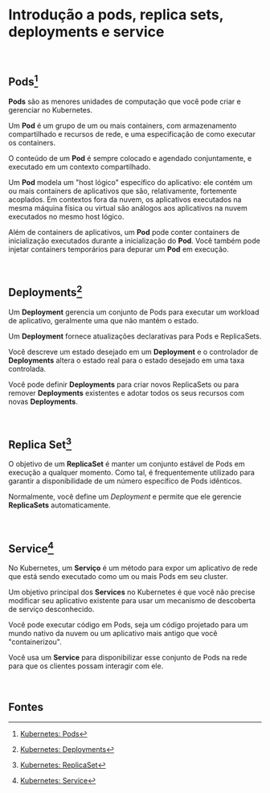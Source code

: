 # Introdução a pods, replica sets, deployments e service

<br>

## Pods[^1]

**Pods** são as menores unidades de computação ​​que você pode criar e gerenciar no Kubernetes.

Um **Pod** é um grupo de um ou mais containers, com armazenamento compartilhado e recursos de rede, e uma especificação de como executar os containers.

O conteúdo de um **Pod** é sempre colocado e agendado conjuntamente, e executado em um contexto compartilhado.

Um **Pod** modela um "host lógico" específico do aplicativo: ele contém um ou mais containers de aplicativos que são, relativamente, fortemente acoplados. Em contextos fora da nuvem, os aplicativos executados na mesma máquina física ou virtual são análogos aos aplicativos na nuvem executados no mesmo host lógico.

Além de containers de aplicativos, um **Pod** pode conter containers de inicialização executados durante a inicialização do **Pod**. Você também pode injetar containers temporários para depurar um **Pod** em execução.

<br>

## Deployments[^2]

Um **Deployment** gerencia um conjunto de Pods para executar um workload de aplicativo, geralmente uma que não mantém o estado.

Um **Deployment** fornece atualizações declarativas para Pods e ReplicaSets.

Você descreve um estado desejado em um **Deployment** e o controlador de **Deployments** altera o estado real para o estado desejado em uma taxa controlada.

Você pode definir **Deployments** para criar novos ReplicaSets ou para remover **Deployments** existentes e adotar todos os seus recursos com novas **Deployments**.

<br>

## Replica Set[^3]

O objetivo de um **ReplicaSet** é manter um conjunto estável de Pods em execução a qualquer momento. Como tal, é frequentemente utilizado para garantir a disponibilidade de um número específico de Pods idênticos.

Normalmente, você define um *Deployment* e permite que ele gerencie **ReplicaSets** automaticamente.

<br>

## Service[^4]

No Kubernetes, um **Serviço** é um método para expor um aplicativo de rede que está sendo executado como um ou mais Pods em seu cluster.

Um objetivo principal dos **Services** no Kubernetes é que você não precise modificar seu aplicativo existente para usar um mecanismo de descoberta de serviço desconhecido.

Você pode executar código em Pods, seja um código projetado para um mundo nativo da nuvem ou um aplicativo mais antigo que você "containerizou".

Você usa um **Service** para disponibilizar esse conjunto de Pods na rede para que os clientes possam interagir com ele.

<br>

## Fontes
[^1]: [Kubernetes: Pods](https://kubernetes.io/docs/concepts/workloads/pods/)
[^2]: [Kubernetes: Deployments](https://kubernetes.io/docs/concepts/workloads/controllers/deployment/)   
[^3]: [Kubernetes: ReplicaSet](https://kubernetes.io/docs/concepts/workloads/controllers/replicaset/)   
[^4]: [Kubernetes: Service](https://kubernetes.io/docs/concepts/services-networking/service/)   
